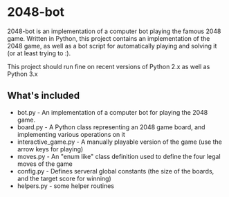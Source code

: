 2048-bot
========

2048-bot is an implementation of a computer bot playing the famous 2048 game.
Written in Python, this project contains an implementation of the 2048 game,
as well as a bot script for automatically playing and solving it (or at least trying to :).

This project should run fine on recent versions of Python 2.x as well as Python 3.x

What's included
---------------

* bot.py - An implementation of a computer bot for playing the 2048 game.
* board.py - A Python class representing an 2048 game board, and implementing various operations on it
* interactive_game.py - A manually playable version of the game (use the arrow keys for playing)
* moves.py - An "enum like" class definition used to define the four legal moves of the game
* config.py - Defines serveral global constants (the size of the boards, and the target score for winning)
* helpers.py - some helper routines




